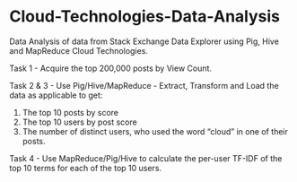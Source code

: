 # Cloud-Technologies-Data-Analysis
Data Analysis of data from Stack Exchange Data Explorer using Pig, Hive and MapReduce Cloud Technologies.

Task 1 - Acquire the top 200,000 posts by View Count.

Task 2 & 3 - Use Pig/Hive/MapReduce - Extract, Transform and Load the data as applicable to get: 
1.	The top 10 posts by score 
2.	The top 10 users by post score 
3.	The number of distinct users, who used the word “cloud” in one of their posts. 

Task 4 - Use MapReduce/Pig/Hive to calculate the per-user TF-IDF of the top 10 terms for each of the top 10 users.
